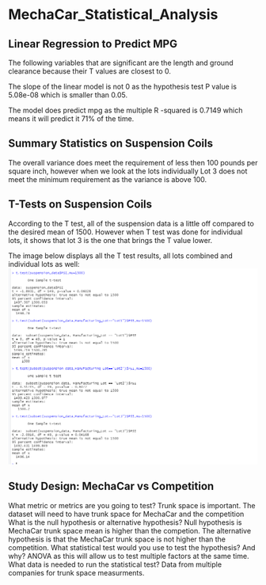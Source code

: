 # MechaCar_Statistical_Analysis

## Linear Regression to Predict MPG

The following variables that are significant are the length and ground clearance because their T values are closest to 0. 

The slope of the linear model is not 0 as the hypothesis test P value is 5.08e-08 which is smaller than 0.05.

The model does predict mpg as the multiple R -squared is 0.7149 which means it will predict it 71% of the time.

## Summary Statistics on Suspension Coils

The overall variance does meet the requirement of less then 100 pounds per square inch, however when we look at the lots individually Lot 3 does not meet the minimum requirement as the variance is above 100.

## T-Tests on Suspension Coils

According to the T test, all of the suspension data is a little off compared to the desired mean of 1500. However when T test was done for individual lots, it shows that lot 3 is the one that brings the T value lower.

The image below displays all the T test results, all lots combined and individual lots as well:
![T Test results](/t_test.PNG)

## Study Design: MechaCar vs Competition

What metric or metrics are you going to test? Trunk space is important. The dataset will need to have trunk space for MechaCar and the competition
What is the null hypothesis or alternative hypothesis? Null hypothesis is MechaCar trunk space mean is higher than the competion. The alternative hypothesis is that the MechaCar trunk space is not higher than the competition.
What statistical test would you use to test the hypothesis? And why? ANOVA as this will allow us to test multiple factors at the same time.
What data is needed to run the statistical test? Data from multiple companies for trunk space measurments.

